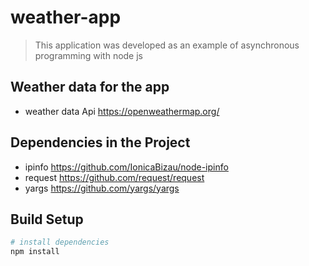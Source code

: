 # weather-app

> This application was developed as an example of asynchronous programming with node js

## Weather data for the app 
- weather data Api  https://openweathermap.org/ 
## Dependencies in the Project
- ipinfo  https://github.com/IonicaBizau/node-ipinfo
- request https://github.com/request/request
- yargs https://github.com/yargs/yargs

## Build Setup

``` bash
# install dependencies
npm install
```




